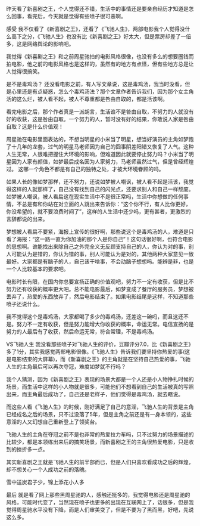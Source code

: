 昨天看了新喜剧之王，个人觉得还不错，生活中的事情还是要亲自经历才知道是怎么回事，看完后，今天就是觉得有些喷子很可恶啊。

感受
我不仅看了《新喜剧之王》，还看了《飞驰人生》，两部电影我个人觉得没什么高下之分，《飞驰人生》也没有比《新喜剧之王》好太大，但是票房却差了一倍多，这是网络舆论的影响吧。

我觉得《新喜剧之王》和之前周星驰拍的电影风格很像，也没有多么的想要圈钱而拍电影，他之前的电影风格也是这样的，虽然有的地方有点怪，但有些地方总是让人觉得很搞笑。

是不是毒鸡汤？
还没看电影之前，有人写文章说，这是毒鸡汤，我当时没看，但是心里还是有点疑惑，怎么个毒鸡汤法？那个文章作者告诉我们，因为那个女主角活的这么烂，被人看不起，被人不尊重都是咎由自取的，都是活该啊。

看完电影之后，那个作者真是一派胡言，生活谁不是咎由自取，不努力的人就没有好的收获，这是咎由自取。一个努力的人，暂时没有好的结果，你敢说人家是咎由自取？这是什么价值观！

周星驰在电影里面表达的，不想当明星的小米当了明星，想当好演员的主角如梦跑了十几年的龙套，过气的明星马老师因为自己的囧事阴差阳错又恢复了人气。这种人生无常，人很难把握住大环境的影响，但难道因此就要停止努力吗？小米当了明星因为人家有颜值，如梦最后成名因为人家努力，马老师虽然过气，但是曾经辉煌过。 这哪一个角色不都是有自己的独特之处，才被大环境眷顾的吗。

如果人长的像如梦那样，还不努力，还说如梦被人嘲讽，被人看不起是活该，我觉得这样的人就那样了，自己没有找到自己的闪光点，还要求别人和自己一样颓废。如梦被人嘲讽，被人看扁这在现实生活中不是很正常吗，生活中你想做的任何事情，不总是有和你站在对立面的人跳出来告诉你：“这个你不行，有人比你更好，你没希望的，就不要浪费时间了”，这样的人生活中还少吗，更有甚者，更激烈的言辞都说的出来。

梦想被人看扁不要紧，海报上宣传的很好啊，那些说这个是毒鸡汤的人，难道是只看了海报：“这一路一直为你加油的那个人是你自己”！这句话很好啊，也符合电影的思想啊。谁能找出来除自己之外完全义无反顾支持自己的人，你认为对的事，别人可能认为是错的，你认为错的事，别人可能认为是对的，其他两种大家意见一致最好。大家都是有脑子的人，自己该干啥事，不会动脑子想想吗。能辨是非，也是一个人比较基本的要求吧。

电影时长有限，在国内你总要宣扬正确的价值观吧，努力不一定有收获，但是比不努力还有收获的概率更大吧。总不能电影最后，如梦变成了餐厅的服务员，梦想被丢弃了，热爱的东西放弃了，然后电影结束了。如果电影结尾是这样，不知道那些喷子还说什么。

我不觉得这个是毒鸡汤，大家都喝了多少的毒鸡汤，还差这一碗吗，而且这还不是。努力不一定有收获，但是努力能增大你收获的概率，命运无常。电信宣扬的是努力的人最后有了收获，然后命运无常，符合常理，不是毒鸡汤。

VS飞驰人生
我没看那些喷子对飞驰人生的评价，豆瓣评分7.0，比《新喜剧之王》多了1分，其实我感觉两部电影很像。《飞驰人生》告诉我们要坚持你热爱的事(这是电影结束的大屏幕)，而《新喜剧之王》的主角就是在坚持自己热爱的事，飞驰人生的主角最后可以再次夺冠，难度如梦就不行吗？

我个人猜测，因为《新喜剧之王》表现的场景大都是一个人还是小人物挣扎时候的场景，而生活中这样的小人物就是很多，可能他们不想看到自己的生活被真的写照出来，而主角最后成功了，自己还是老样子，他们觉得是毒鸡汤，就去瞎说。

而这些人看《飞驰人生》的时候，刚好满足了自己的意淫，飞驰人生的背景是主角已经成名之后的场景，只不过没落了5年，但是主角之前还是有一身本领的，这些意淫的人又幻想自己重新登上了领奖台。

飞驰人生的主角在夺冠之前不是也非常的热爱拉力车吗，只不过努力的场景描述的比较少，都是本领练出来后的搞笑场景，而新喜剧之王的主角很热爱电影，只是收到的挫折多一点。

其实新喜剧之王就是飞驰人生的前半部而已，但是人们只喜欢看成功之后的辉煌，却不想关心一个人成功之前的落魄。

雪中送炭君子少，锦上添花小人多

最后
就是看了网上那些黑周星驰的人，感触还挺多的，我觉得电影还是周星驰的风格，可能时代变了，当然现在喷子也更多的出现在互联网上了，话很多，但是我觉得周星驰水平没有下降，而是人们审美变了，但是不要为了黑而黑，好吧，先说这么多。


